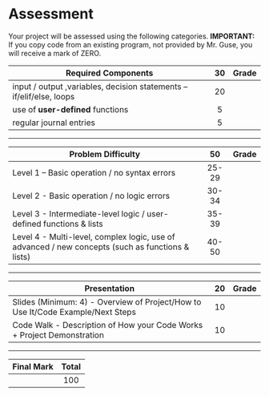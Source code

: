 # Assessment

Your project will be assessed using the following categories.  **IMPORTANT:**  If you copy code from an existing program, not provided by Mr. Guse, you will receive a mark of ZERO.

|Required Components|**30**|Grade|
|---|:---:|---|
|input / output ,variables, decision statements – if/elif/else, loops| 20 | |
|use of **user-defined** functions| 5 | |
|regular journal entries| 5 | |

---

|Problem Difficulty|**50**|Grade |
|---|:---:|---|
|Level 1 – Basic operation / no syntax errors |25-29 | |
|Level 2 - Basic operation / no logic errors | 30-34| |
|Level 3 - Intermediate-level logic / user-defined functions & lists| 35-39| |
|Level 4 - Multi-level, complex logic, use of advanced / new concepts (such as functions & lists)| 40-50| |
 
---

|Presentation|**20**|Grade|
|---|:---:|---|
|Slides (Minimum: 4) - Overview of Project/How to Use It/Code Example/Next Steps| 10 |
|Code Walk - Description of How your Code Works + Project Demonstration| 10 |

---

|Final Mark|Total|
|---|:---:|
|   | 100 |
